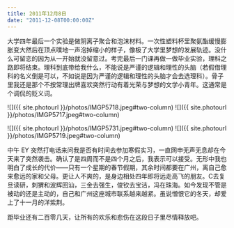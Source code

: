 ```yaml
---
title: 2011年12月8日
date: "2011-12-08T00:00:00Z"
---
```


大学四年最后一个实验是做阴离子聚合和泡沫材料。一次性塑料杯里聚氨酯缓慢膨胀变大然后在顶点噗地一声泡掉缩小的样子，像极了大学里梦想的发展轨迹。没什么可留恋的因为从一开始就没留意过。考完最后一门课再做一做毕业实验，理科之路即将结束。理科到底带给我什么，不能说是严谨的逻辑和理性的头脑（若假借理科的名义倒是可以，不如说是因为严谨的逻辑和理性的头脑才会去选理科）。骨子里我还是那个不按常理出牌喜欢突然行动有着光荣与梦想的文学小青年。这通常是个调侃的贬义词。

![]({{ site.photourl }}/photos/IMGP5718.jpeg#two-column)
![]({{ site.photourl }}/photos/IMGP5717.jpeg#two-column)

![]({{ site.photourl }}/photos/IMGP5731.jpeg#two-column)
![]({{ site.photourl }}/photos/IMGP5719.jpeg#two-column)

中午 EY 突然打电话来问我是否有时间去参加寒假实习，一直网申无声无息却在今天来了突然袭击。确认了是四周而不是四个月之后，我表示可以接受。无形中我也明白了成长的代价——只有一个星期的春节假期，其余时间都要在广州，离自己愈来愈远的家和父母。更让人不爽的，是身边相处四年即将远走高飞的朋友。C去复旦读研，刺猬和波辉回汕，三金去强生，俊钦去宝洁，冯在珠海。如今发现不管是被动的还是主动的，自己和广州这座城市联系越来越紧。虽说憎恨它的冬天，却爱上了十一月的洋紫荆。

距毕业还有二百零几天，让所有的欢乐和悲伤在这段日子里尽情释放吧。
